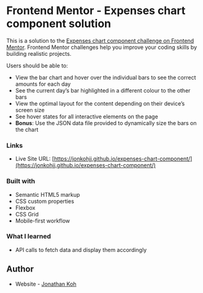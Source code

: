 # Frontend Mentor - Expenses chart component solution

This is a solution to the [Expenses chart component challenge on Frontend Mentor](https://www.frontendmentor.io/challenges/expenses-chart-component-e7yJBUdjwt). Frontend Mentor challenges help you improve your coding skills by building realistic projects. 


Users should be able to:

- View the bar chart and hover over the individual bars to see the correct amounts for each day
- See the current day’s bar highlighted in a different colour to the other bars
- View the optimal layout for the content depending on their device’s screen size
- See hover states for all interactive elements on the page
- **Bonus**: Use the JSON data file provided to dynamically size the bars on the chart


### Links

- Live Site URL: [https://jonkohjj.github.io/expenses-chart-component/](https://jonkohjj.github.io/expenses-chart-component/)


### Built with

- Semantic HTML5 markup
- CSS custom properties
- Flexbox
- CSS Grid
- Mobile-first workflow

### What I learned

- API calls to fetch data and display them accordingly

## Author

- Website - [Jonathan Koh](https://jonathankoh.dev/)

